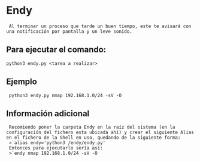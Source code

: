 # Endy
     Al terminar un proceso que tarde un buen tiempo, este te avisará con una notificación por pantalla y un leve sonido.

## Para ejecutar el comando:
    python3 endy.py <tarea a realizar>

## Ejemplo
     python3 endy.py nmap 192.168.1.0/24 -sV -O

## Información adicional
     Recomiendo poner la carpeta Endy en la raíz del sistema (en la configuración del fichero esta ubicada ahí) y crear el siguiente Alias en el fichero de la Shell en uso, quedando de la siguiente forma:
     >`alias endy='python3 /endy/endy.py'
     Entonces para ejecutarlo sería así:
     >`endy nmap 192.168.1.0/24 -sV -O
